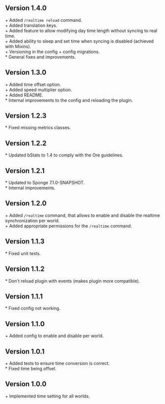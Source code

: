 Version 1.4.0
-------------

\+ Added `/realtime reload` command.  
\+ Added translation keys.  
\+ Added feature to allow modifying day time length without syncing to real time.  
\+ Added ability to sleep and set time when syncing is disabled (achieved with Mixins).  
\+ Versioning in the config + config migrations.  
\* General fixes and improvements.  


Version 1.3.0
-------------

\+ Added time offset option.  
\+ Added speed multiplier option.  
\+ Added README.  
\* Internal improvements to the config and reloading the plugin.    


Version 1.2.3
-------------

\* Fixed missing metrics classes.  


Version 1.2.2
-------------

\* Updated bStats to 1.4 to comply with the Ore guidelines.  


Version 1.2.1
-------------

\* Updated to Sponge 7.1.0-SNAPSHOT.  
\* Internal improvements.    


Version 1.2.0
-------------

\+ Added `/realtime` command, that allows to enable and disable the realtime synchronization per world.  
\+ Added appropriate permissions for the `/realtime` command.  


Version 1.1.3
-------------

\* Fixed unit tests.  


Version 1.1.2
-------------

\* Don't reload plugin with events (makes plugin more compatible).  


Version 1.1.1
-------------

\* Fixed config not working.  


Version 1.1.0
-------------

\+ Added config to enable and disable per world.  


Version 1.0.1
-------------

\+ Added tests to ensure time conversion is correct.  
\* Fixed time being offset.  


Version 1.0.0
-------------

\+ Implemented time setting for all worlds.  

